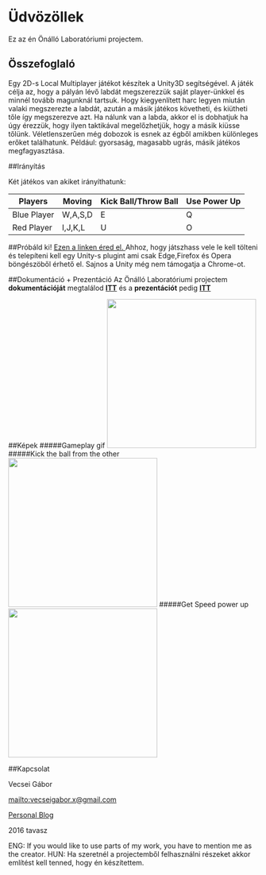 # Üdvözöllek 

Ez az én Önálló Laboratóriumi projectem.

## Összefoglaló

Egy 2D-s Local Multiplayer játékot készítek a Unity3D segítségével.
A játék célja az, hogy a pályán lévő labdát megszerezzük saját player-ünkkel és minnél tovább magunknál tartsuk.
Hogy kiegyenlített harc legyen miután valaki megszerezte a labdát, 
azután a másik játékos követheti, és kiütheti tőle így megszerezve azt.
Ha nálunk van a labda, akkor el is dobhatjuk ha úgy érezzük, hogy ilyen taktikával megelőzhetjük,
hogy a másik kiüsse tőlünk.
Véletlenszerűen még dobozok is esnek az égből amikben különleges erőket találhatunk.
Például: gyorsaság, magasabb ugrás, másik játékos megfagyasztása.

##Irányítás

Két játékos van akiket irányíthatunk:

| Players     | Moving  | Kick Ball/Throw Ball | Use Power Up |
|-------------|---------|----------------------|--------------|
| Blue Player | W,A,S,D |           E          |       Q      |
| Red Player  | I,J,K,L |           U          |       O      |

##Próbáld ki!
[Ezen a linken éred el. ](https://gaborvecsei.itch.io/onlab)
Ahhoz, hogy játszhass vele le kell tölteni és telepíteni kell egy Unity-s plugint ami csak Edge,Firefox és Opera böngészöből érhető el. Sajnos a Unity még nem támogatja a Chrome-ot.

##Dokumentáció + Prezentáció
Az Önálló Laboratóriumi projectem **dokumentációját** megtalálod **[ITT](https://github.com/gaborvecsei/OnalloLaboratorium/blob/master/Documentation/OnLab_dokumentacio.pdf)** és a **prezentációt** pedig **[ITT](https://github.com/gaborvecsei/OnalloLaboratorium/blob/master/Presentation/Onlab_Presentation.pdf)**

##Képek
#####Gameplay gif
<img  height=300 src="https://github.com/gaborvecsei/OnalloLaboratorium/blob/master/GameplayImages/Gameplay1.gif" />
#####Kick the ball from the other
<img  height=300 src="https://github.com/gaborvecsei/OnalloLaboratorium/blob/master/GameplayImages/BallKick.gif" />
#####Get Speed power up
<img  height=300 src="https://github.com/gaborvecsei/OnalloLaboratorium/blob/master/GameplayImages/GetSpeedPowerUp.gif" />

##Kapcsolat

Vecsei Gábor

<mailto:vecseigabor.x@gmail.com>

[Personal Blog][1]

2016 tavasz


ENG: If you would like to use parts of my work, you have to mention me as the creator.
HUN: Ha szeretnél a projectemből felhasználni részeket akkor említést kell tenned, hogy én készítettem.

[1]: http://gaborvecsei.wordpress.com
